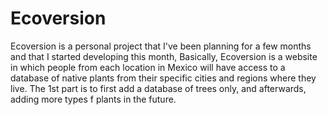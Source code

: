 # Ecoversion
Ecoversion is a personal project that I've been planning for a few months and that I started developing this month, Basically, Ecoversion is a website in which people from each location in Mexico will have access to a database of native plants from their specific cities and regions where they live. The 1st part is to first add a database of trees only, and afterwards, adding more types f plants in the future.
